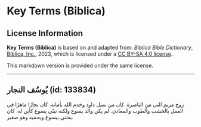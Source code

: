 # Key Terms (Biblica)

## License Information

**Key Terms (Biblica)** is based on and adapted from: _Biblica Bible Dictionary_, [Biblica, Inc.](https://www.biblica.com/), 2023, which is licensed under a [CC BY-SA 4.0 license](https://creativecommons.org/licenses/by-sa/4.0/legalcode.en).

This markdown version is provided under the same license.



--------------------------------

## يُوسُف النجار (id: 133834)

زوج مريم التي من الناصرة. كان من نسل داود وخدم الله بأمانة. كان نجارًا ماهرًا في العمل بالخشب والطوب والمعادن. لم يكن والد يسوع ولكنه تبنّى يسوع كابن له. كان يعتني بيسوع ويحميه وهو صغير.


